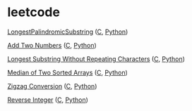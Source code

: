 # leetcode

[LongestPalindromicSubstring](https://leetcode.com/problems/longest-palindromic-substring/) ([C](https://github.com/shadowquark/leetcode/blob/master/LongestPalindromicSubstring.c), [Python](https://github.com/shadowquark/leetcode/blob/master/LongestPalindromicSubstring.py))

[Add Two Numbers](https://leetcode.com/problems/add-two-numbers/) ([C](https://github.com/shadowquark/leetcode/blob/master/AddTwoNumbers.c), [Python](https://github.com/shadowquark/leetcode/blob/master/AddTwoNumbers.py))

[Longest Substring Without Repeating Characters](https://leetcode.com/problems/longest-substring-without-repeating-characters/) ([C](https://github.com/shadowquark/leetcode/blob/master/LongestSubstringWithoutRepeatingCharacters.c), [Python](https://github.com/shadowquark/leetcode/blob/master/LongestSubstringWithoutRepeatingCharacters.py))

[Median of Two Sorted Arrays](https://leetcode.com/problems/median-of-two-sorted-arrays/) ([C](https://github.com/shadowquark/leetcode/blob/master/MedianofTwoSortedArrays.c), [Python](https://github.com/shadowquark/leetcode/blob/master/MedianofTwoSortedArrays.py))

[Zigzag Conversion](https://leetcode.com/problems/zigzag-conversion/) ([C](https://github.com/shadowquark/leetcode/blob/master/ZigzagConversionFast.c), [Python](https://github.com/shadowquark/leetcode/blob/master/ZigzagConversion.py))


[Reverse Integer](https://leetcode.com/problems/reverse-integer/) ([C](https://github.com/shadowquark/leetcode/blob/master/ReverseInteger.c), [Python](https://github.com/shadowquark/leetcode/blob/master/ReverseInteger.py))
